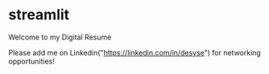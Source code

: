 # streamlit
Welcome to my Digital Resume

Please add me on Linkedin("https://linkedin.com/in/desyse") for networking opportunities!
